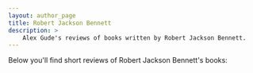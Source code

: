 ```yaml
---
layout: author_page
title: Robert Jackson Bennett
description: >
    Alex Gude's reviews of books written by Robert Jackson Bennett.
---
```


Below you'll find short reviews of Robert Jackson Bennett's books: